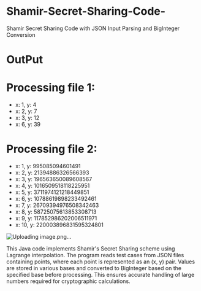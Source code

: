 # Shamir-Secret-Sharing-Code-
Shamir Secret Sharing Code with JSON Input Parsing and BigInteger Conversion
# **OutPut** 
# Processing file 1:
- x: 1, y: 4
- x: 2, y: 7
- x: 3, y: 12
- x: 6, y: 39
# Processing file 2:
- x: 1, y: 995085094601491
- x: 2, y: 21394886326566393
- x: 3, y: 196563650089608567
- x: 4, y: 1016509518118225951
- x: 5, y: 3711974121218449851
- x: 6, y: 10788619898233492461
- x: 7, y: 26709394976508342463
- x: 8, y: 58725075613853308713
- x: 9, y: 117852986202006511971
- x: 10, y: 220003896831595324801

![Uploading image.png…]()


This Java code implements Shamir's Secret Sharing scheme using Lagrange interpolation. The program reads test cases from JSON files containing points, where each point is represented as an (x, y) pair. Values are stored in various bases and converted to BigInteger based on the specified base before processing. This ensures accurate handling of large numbers required for cryptographic calculations.
